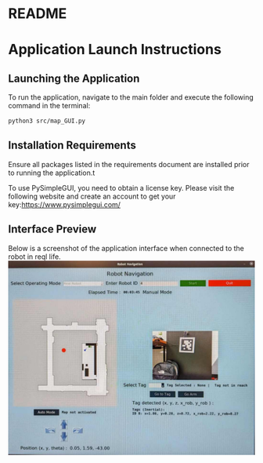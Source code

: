 # README

# Application Launch Instructions

## Launching the Application
To run the application, navigate to the main folder and execute the following command in the terminal:
```bash
python3 src/map_GUI.py
```

## Installation Requirements

Ensure all packages listed in the requirements document are installed prior to running the application.t

To use PySimpleGUI, you need to obtain a license key. Please visit the following website and create an account to get your key:https://www.pysimplegui.com/


## Interface Preview 

Below is a screenshot of the application interface when connected to the robot in reql life.
![Alt text](Images/interfacereal.jpg)
